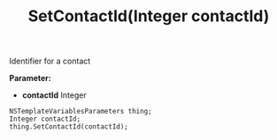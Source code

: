 ﻿---
uid: crmscript_ref_NSTemplateVariablesParameters_SetContactId
title: SetContactId(Integer contactId)
intellisense: NSTemplateVariablesParameters.SetContactId
keywords: NSTemplateVariablesParameters, GetContactId
so.topic: reference
---

Identifier for a contact

**Parameter:** 
 - **contactId** Integer

```crmscript
NSTemplateVariablesParameters thing;
Integer contactId;
thing.SetContactId(contactId);
```

